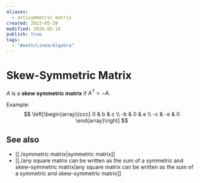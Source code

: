 ```yaml
---
aliases:
  - antisymmetric matrix
created: 2023-05-30
modified: 2024-03-14
publish: true
tags:
  - "#math/LinearAlgebra"
---
```


# Skew-Symmetric Matrix
$A$ is a **skew symmetric matrix** if $A^T = -A$.

Example:
$$
\left[\begin{array}{ccc}
0 & b & c \\
-b & 0 & e \\
-c & -e & 0
\end{array}\right]
$$

## See also
- [[./symmetric matrix|symmetric matrix]]
- [[./any square matrix can be written as the sum of a symmetric and skew-symmetric matrix|any square matrix can be written as the sum of a symmetric and skew-symmetric matrix]]